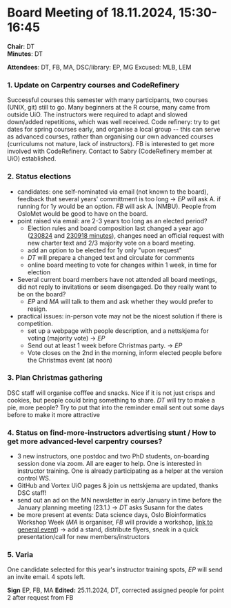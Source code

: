 # Board Meeting of 18.11.2024, 15:30-16:45

**Chair**: DT  
**Minutes**: DT

**Attendees**: DT, FB, MA, DSC/library: EP, MG 
Excused: MLB, LEM

### 1. Update on Carpentry courses and CodeRefinery 
Successful courses this semester with many participants, two courses (UNIX, git) still to go.
Many beginners at the R course, many came from outside UiO. The instructors were required to adapt and slowed down/added repetitions, which was well received.
Code refinery: try to get dates for spring courses early, and organise a local group -- this can serve as advanced courses, rather than organising our own advanced courses (curriculums not mature, lack of instructors). 
FB is interested to get more involved with CodeRefinery. Contact to Sabry (CodeRefinery member at UiO) established.

### 2. Status elections 
- candidates: one self-nominated via email (not known to the board), feedback that several years' committment is too long
     -> _EP_ will ask A. if running for 1y would be an option. _FB_ will ask A. (NMBU). People from OsloMet would be good to have on the board.
- point raised via email: are 2-3 years too long as an elected period? 
  - Election rules and board composition last changed a year ago ([230824](https://github.com/uio-carpentry/organisational/blob/master/meetings/230824_board_meeting.md) and [230918 minutes](https://github.com/uio-carpentry/organisational/blob/master/meetings/230918_board-meeting.md)), 
      changes need an official request with new charter text and 2/3 majority vote on a board meeting.
  - add an option to be elected for 1y only "upon request"
  - _DT_ will prepare a changed text and circulate for comments
  - online board meeting to vote for changes within 1 week, in time for election
- Several current board members have not attended all board meetings, did not reply to invitations or seem disengaged. Do they really want to be on the board? 
  - _EP_ and _MA_ will talk to them and ask whether they would prefer to resign. 
- practical issues: in-person vote may not be the nicest solution if there is competition.
  - set up a webpage with people description, and a nettskjema for voting (majority vote) -> _EP_
  - Send out at least 1 week before Christmas party. -> _EP_
  - Vote closes on the 2nd in the morning, inform elected people before the Christmas event (at noon)

### 3. Plan Christmas gathering
DSC staff will organise cofffee and snacks. Nice if it is not just crisps and cookies, but people could bring something to share. _DT_ will try to make a pie, more people? Try to put that into the reminder email sent out some days before to make it more attractive

### 4. Status on find-more-instructors advertising stunt / How to get more advanced-level carpentry courses?
- 3 new instructors, one postdoc and two PhD students, on-boarding session done via zoom. All are eager to help. One is interested in instructor training. One is already participating as a helper at the version control WS.  
- GitHub and Vortex UiO pages & join us nettskjema are updated, thanks DSC staff!
- send out an ad on the MN newsletter in early January in time before the January planning meeting (23.1.) -> _DT_ asks Susann for the dates
- be more present at events: Data science days, Oslo Bioinformatics Workshop Week (_MA_ is organiser, _FB_ will provide a workshop, [link to general event](https://www.mn.uio.no/sbi/english/events/oslo-bioinformatics-workshop-week-2024/)) -> add a stand, distribute flyers, sneak in a quick presentation/call for new members/instructors

### 5. Varia 
One candidate selected for this year's instructor training spots, _EP_ will send an invite email. 4 spots left.

**Sign** EP, FB, MA
**Edited:** 25.11.2024, DT, corrected assigned people for point 2 after request from FB

